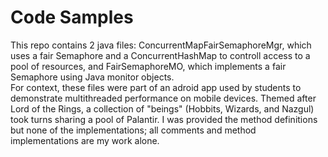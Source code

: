 <html>
  <h1>Code Samples</h1>
  <p>This repo contains 2 java files: ConcurrentMapFairSemaphoreMgr, which uses a fair Semaphore and a ConcurrentHashMap to controll access to a pool of resources, and FairSemaphoreMO, which implements a fair Semaphore using Java monitor objects.
  <br />
  For context, these files were part of an adroid app used by students to demonstrate multithreaded performance on mobile devices. Themed after Lord of the Rings, a collection of "beings" (Hobbits, Wizards, and Nazgul) took turns sharing a pool of Palantir. I was provided the method definitions but none of the implementations; all comments and method implementations are my work alone.</p>
    
